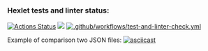 ### Hexlet tests and linter status:
[![Actions Status](https://github.com/KarUrals/java-project-71/workflows/hexlet-check/badge.svg)](https://github.com/KarUrals/java-project-71/actions)
<a href="https://codeclimate.com/github/KarUrals/java-project-71/maintainability"><img src="https://api.codeclimate.com/v1/badges/de755853738f0d90fece/maintainability" /></a>
[![.github/workflows/test-and-linter-check.yml](https://github.com/KarUrals/java-project-71/actions/workflows/test-and-linter-check.yml/badge.svg)](https://github.com/KarUrals/java-project-71/actions/workflows/test-and-linter-check.yml)

Example of comparison two JSON files:
[![asciicast](https://asciinema.org/a/530606.svg)](https://asciinema.org/a/530606)
